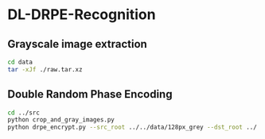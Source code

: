 # DL-DRPE-Recognition

## Grayscale image extraction

```bash
cd data
tar -xJf ./raw.tar.xz
```

## Double Random Phase Encoding

```bash
cd ../src
python crop_and_gray_images.py
python drpe_encrypt.py --src_root ../../data/128px_grey --dst_root ../../data/drpe_encrypted --phase1_seed 42 --phase2_seed 123
```
